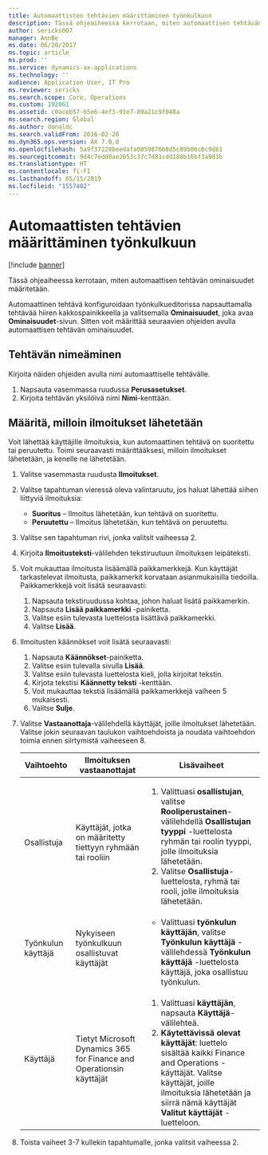 ```yaml
---
title: Automaattisten tehtävien määrittäminen työnkulkuun
description: Tässä ohjeaiheessa kerrotaan, miten automaattisen tehtävän ominaisuudet määritetään.
author: sericks007
manager: AnnBe
ms.date: 06/20/2017
ms.topic: article
ms.prod: ''
ms.service: dynamics-ax-applications
ms.technology: ''
audience: Application User, IT Pro
ms.reviewer: sericks
ms.search.scope: Core, Operations
ms.custom: 192061
ms.assetid: c0aceb57-b5e6-4ef3-91e7-89a21c9f048a
ms.search.region: Global
ms.author: donaldc
ms.search.validFrom: 2016-02-28
ms.dyn365.ops.version: AX 7.0.0
ms.openlocfilehash: 5a9f37228beedafa085987668d5c89b06c6c9d61
ms.sourcegitcommit: 9d4c7edd0ae2053c37c7d81cdd180b16bf3a9d3b
ms.translationtype: HT
ms.contentlocale: fi-FI
ms.lasthandoff: 05/15/2019
ms.locfileid: "1557402"
---
```

# <a name="configure-automated-tasks-in-a-workflow"></a>Automaattisten tehtävien määrittäminen työnkulkuun

[!include [banner](../includes/banner.md)]

Tässä ohjeaiheessa kerrotaan, miten automaattisen tehtävän ominaisuudet määritetään.

Automaattinen tehtävä konfiguroidaan työnkulkueditorissa napsauttamalla tehtävää hiiren kakkospainikkeella ja valitsemalla **Ominaisuudet**, joka avaa **Ominaisuudet**-sivun. Sitten voit määrittää seuraavien ohjeiden avulla automaattisen tehtävän ominaisuudet.

## <a name="name-the-task"></a>Tehtävän nimeäminen

Kirjoita näiden ohjeiden avulla nimi automaattiselle tehtävälle.

1. Napsauta vasemmassa ruudussa **Perusasetukset**.
2. Kirjoita tehtävän yksilöivä nimi **Nimi**-kenttään.

## <a name="specify-when-notifications-are-sent"></a>Määritä, milloin ilmoitukset lähetetään

Voit lähettää käyttäjille ilmoituksia, kun automaattinen tehtävä on suoritettu tai peruutettu. Toimi seuraavasti määrittääksesi, milloin ilmoitukset lähetetään, ja kenelle ne lähetetään.

1. Valitse vasemmasta ruudusta **Ilmoitukset**.
2. Valitse tapahtuman vieressä oleva valintaruutu, jos haluat lähettää siihen liittyviä ilmoituksia:

    - **Suoritus** – Ilmoitus lähetetään, kun tehtävä on suoritettu.
    - **Peruutettu** – Ilmoitus lähetetään, kun tehtävä on peruutettu.

3. Valitse sen tapahtuman rivi, jonka valitsit vaiheessa 2.
4. Kirjoita **Ilmoitusteksti**-välilehden tekstiruutuun ilmoituksen leipäteksti.
5. Voit mukauttaa ilmoitusta lisäämällä paikkamerkkejä. Kun käyttäjät tarkastelevat ilmoitusta, paikkamerkit korvataan asianmukaisilla tiedoilla. Paikkamerkkejä voit lisätä seuraavasti:

    1. Napsauta tekstiruudussa kohtaa, johon haluat lisätä paikkamerkin.
    2. Napsauta **Lisää paikkamerkki** -painiketta.
    3. Valitse esiin tulevasta luettelosta lisättävä paikkamerkki.
    4. Valitse **Lisää**.

6. Ilmoitusten käännökset voit lisätä seuraavasti:

    1. Napsauta **Käännökset**-painiketta.
    2. Valitse esiin tulevalla sivulla **Lisää**.
    3. Valitse esiin tulevasta luettelosta kieli, jolla kirjoitat tekstin.
    4. Kirjota tekstisi **Käännetty teksti** -kenttään.
    5. Voit mukauttaa tekstiä lisäämällä paikkamerkkejä vaiheen 5 mukaisesti.
    6. Valitse **Sulje**.

7. Valitse **Vastaanottaja**-välilehdellä käyttäjät, joille ilmoitukset lähetetään. Valitse jokin seuraavan taulukon vaihtoehdoista ja noudata vaihtoehdon toimia ennen siirtymistä vaiheeseen 8.

    <table>
    <thead>
    <tr>
    <th>Vaihtoehto</th>
    <th>Ilmoituksen vastaanottajat</th>
    <th>Lisävaiheet</th>
    </tr>
    </thead>
    <tbody>
    <tr>
    <td>Osallistuja</td>
    <td>Käyttäjät, jotka on määritetty tiettyyn ryhmään tai rooliin</td>
    <td>
    <ol>
    <li>Valittuasi <strong>osallistujan</strong>, valitse <strong>Rooliperustainen</strong>-välilehdellä <strong>Osallistujan tyyppi</strong> -luettelosta ryhmän tai roolin tyyppi, jolle ilmoituksia lähetetään.</li>
    <li>Valitse <strong>Osallistuja</strong>-luettelosta, ryhmä tai rooli, jolle ilmoituksia lähetetään.</li>
    </ol>
    </td>
    </tr>
    <tr>
    <td>Työnkulun käyttäjä</td>
    <td>Nykyiseen työnkulkuun osallistuvat käyttäjät</td>
    <td>
    <ul>
    <li>Valittuasi <strong>työnkulun käyttäjän</strong>, valitse <strong>Työnkulun käyttäjä</strong> -välilehdessä <strong>Työnkulun käyttäjä</strong> -luettelosta käyttäjä, joka osallistuu työnkulun.</li>
    </ul>
    </td>
    </tr>
    <tr>
    <td>Käyttäjä</td>
    <td>Tietyt Microsoft Dynamics 365 for Finance and Operationsin käyttäjät</td>
    <td>
    <ol>
    <li>Valittuasi <strong>käyttäjän</strong>, napsauta <strong>Käyttäjä</strong>-välilehteä.</li>
    <li><strong>Käytettävissä olevat käyttäjät</strong>: luettelo sisältää kaikki Finance and Operations -käyttäjät. Valitse käyttäjät, joille ilmoituksia lähetetään ja siirrä nämä käyttäjät <strong>Valitut käyttäjät</strong> -luetteloon.</li>
    </ol>
    </td>
    </tr>
    </tbody>
    </table>

8. Toista vaiheet 3-7 kullekin tapahtumalle, jonka valitsit vaiheessa 2.

